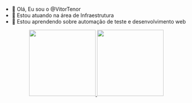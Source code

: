 

- 👋 Olá, Eu sou o @VitorTenor
- 👀 Estou atuando na área de Infraestrutura
- 🌱 Estou aprendendo sobre automação de teste e desenvolvimento web
<div align="center">
  <a href="https://github.com/VitorTenor">
  <img height="180em" src="https://github-readme-stats.vercel.app/api?username=VitorTenor&show_icons=true&theme=dark&include_all_commits=true&count_private=true"/>
  <img height="180em" src="https://github-readme-stats.vercel.app/api/top-langs/?username=VitorTenor&layout=compact&langs_count=7&theme=dark"/>
</div>
